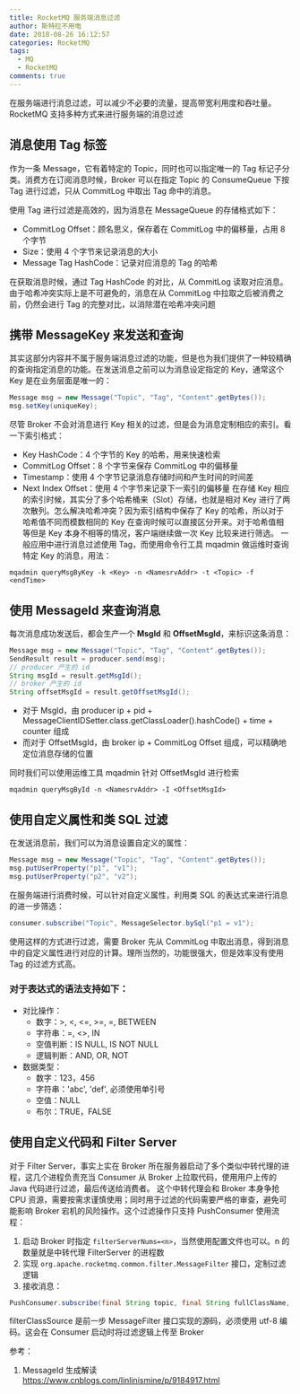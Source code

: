 ```yaml
---
title: RocketMQ 服务端消息过滤
author: 斯特拉不用电
date: 2018-08-26 16:12:57
categories: RocketMQ
tags:
  - MQ
  - RocketMQ
comments: true
---
```

在服务端进行消息过滤，可以减少不必要的流量，提高带宽利用度和吞吐量。
RocketMQ 支持多种方式来进行服务端的消息过滤

## 消息使用 Tag 标签
作为一条 Message，它有着特定的 Topic，同时也可以指定唯一的 Tag 标记子分类。消费方在订阅消息时候，Broker 可以在指定 Topic 的 ConsumeQueue 下按 Tag 进行过滤，只从 CommitLog 中取出 Tag 命中的消息。 
<!-- more -->
使用 Tag 进行过滤是高效的，因为消息在 MessageQueue 的存储格式如下：
* CommitLog Offset：顾名思义，保存着在 CommitLog 中的偏移量，占用 8 个字节
* Size：使用 4 个字节来记录消息的大小
* Message Tag HashCode：记录对应消息的 Tag 的哈希

在获取消息时候，通过 Tag HashCode 的对比，从 CommitLog 读取对应消息。由于哈希冲突实际上是不可避免的，消息在从 CommitLog 中拉取之后被消费之前，仍然会进行 Tag 的完整对比，以消除潜在哈希冲突问题

## 携带 MessageKey 来发送和查询
其实这部分内容并不属于服务端消息过滤的功能，但是也为我们提供了一种较精确的查询指定消息的功能。在发送消息之前可以为消息设定指定的 Key，通常这个 Key 是在业务层面是唯一的：
``` java
Message msg = new Message("Topic", "Tag", "Content".getBytes());
msg.setKey(uniqueKey);
```
尽管 Broker 不会对消息进行 Key 相关的过滤，但是会为消息定制相应的索引。看一下索引格式：
* Key HashCode：4 个字节的 Key 的哈希，用来快速检索
* CommitLog Offset：8 个字节来保存 CommitLog 中的偏移量
* Timestamp：使用 4 个字节记录消息存储时间和产生时间的时间差
* Next Index Offset：使用 4 个字节来记录下一索引的偏移量
在存储 Key 相应的索引时候，其实分了多个哈希桶来（Slot）存储，也就是相对 Key 进行了两次散列。怎么解决哈希冲突？因为索引结构中保存了 Key 的哈希，所以对于哈希值不同而模数相同的 Key 在查询时候可以直接区分开来。对于哈希值相等但是 Key 本身不相等的情况，客户端继续做一次 Key 比较来进行筛选。
一般应用中进行消息过滤使用 Tag，而使用命令行工具 mqadmin 做运维时查询特定 Key 的消息，用法：
``` shell
mqadmin queryMsgByKey -k <Key> -n <NamesrvAddr> -t <Topic> -f <endTime>
```

## 使用 MessageId 来查询消息
每次消息成功发送后，都会生产一个 **MsgId** 和 **OffsetMsgId**，来标识这条消息：
``` java
Message msg = new Message("Topic", "Tag", "Content".getBytes());
SendResult result = producer.send(msg);
// producer 产生的 id
String msgId = result.getMsgId();
// broker 产生的 id
String offsetMsgId = result.getOffsetMsgId();
```
- 对于 MsgId，由 producer ip + pid + MessageClientIDSetter.class.getClassLoader().hashCode() + time + counter 组成
- 而对于 OffsetMsgId，由 broker ip + CommitLog Offset 组成，可以精确地定位消息存储的位置

同时我们可以使用运维工具 mqadmin 针对 OffsetMsgId 进行检索
``` shell
mqadmin queryMsgById -n <NamesrvAddr> -I <OffsetMsgId>
```

## 使用自定义属性和类 SQL 过滤
在发送消息前，我们可以为消息设置自定义的属性：
``` java
Message msg = new Message("Topic", "Tag", "Content".getBytes());
msg.putUserProperty("p1", "v1");
msg.putUserProperty("p2", "v2");
```
在服务端进行消费时候，可以针对自定义属性，利用类 SQL 的表达式来进行消息的进一步筛选：
``` java
consumer.subscribe("Topic", MessageSelector.bySql("p1 = v1");
```
使用这样的方式进行过滤，需要 Broker 先从 CommitLog 中取出消息，得到消息中的自定义属性进行对应的计算。理所当然的，功能很强大，但是效率没有使用 Tag 的过滤方式高。

### 对于表达式的语法支持如下：
* 对比操作：
    * 数字：>, <, <=, >=, =, BETWEEN
    * 字符串：=, <>, IN
    * 空值判断：IS NULL, IS NOT NULL
    * 逻辑判断：AND, OR, NOT
* 数据类型：
    * 数字：123，456
    * 字符串：'abc', 'def', 必须使用单引号
    * 空值：NULL
    * 布尔：TRUE，FALSE

## 使用自定义代码和 Filter Server
对于 Filter Server，事实上实在 Broker 所在服务器启动了多个类似中转代理的进程，这几个进程负责充当 Consumer 从 Broker 上拉取代码，使用用户上传的 Java 代码进行过滤，最后传送给消费者。
这个中转代理会和 Broker 本身争抢 CPU 资源，需要按需求谨慎使用；同时用于过滤的代码需要严格的审查，避免可能影响 Broker 宕机的风险操作。这个过滤操作只支持 PushConsumer
使用流程：
1. 启动 Broker 时指定 `filterServerNums=<n>`，当然使用配置文件也可以。n 的数量就是中转代理 FilterServer 的进程数
2. 实现 `org.apache.rocketmq.common.filter.MessageFilter` 接口，定制过滤逻辑
3. 接收消息：
``` java
PushConsumer.subscribe(final String topic, final String fullClassName, final String filterClassSource)
``` 
filterClassSource 是前一步 MessageFilter 接口实现的源码，必须使用 utf-8 编码。这会在 Consumer 启动时将过滤逻辑上传至 Broker

参考：
1. MessageId 生成解读 <https://www.cnblogs.com/linlinismine/p/9184917.html>

